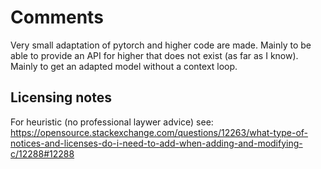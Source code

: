 # Comments

Very small adaptation of pytorch and higher code are made. 
Mainly to be able to provide an API for higher that does not exist (as far as I know).
Mainly to get an adapted model without a context loop.


## Licensing notes

For heuristic (no professional laywer advice) see: 
https://opensource.stackexchange.com/questions/12263/what-type-of-notices-and-licenses-do-i-need-to-add-when-adding-and-modifying-c/12288#12288